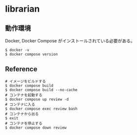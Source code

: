# librarian


## 動作環境

Docker, Docker Compose がインストールされている必要がある。

```shell
$ docker -v
$ docker compose version
```


## Reference

```shell
# イメージをビルドする
$ docker compose build
$ docker compose build --no-cache
# コンテナを起動する
$ docker compose up review -d
# コンテナに入る
$ docker compose exec review bash
# コンテナから出る
$ exit
# コンテナを停止する
$ docker compose down review
```
